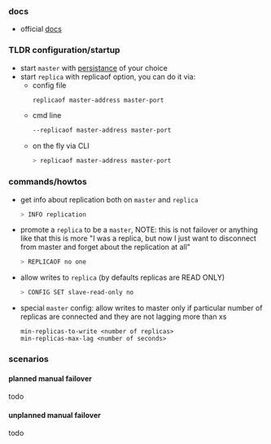 ### docs
- official [docs](https://redis.io/docs/management/replication/)

### TLDR configuration/startup
- start `master` with [persistance](./persistance.md) of your choice
- start `replica` with replicaof option, you can do it via:
    - config file
        ```sh
        replicaof master-address master-port
        ```
    - cmd line
        ```sh
        --replicaof master-address master-port
        ```
    - on the fly via CLI
        ```sh
        > replicaof master-address master-port
        ```

### commands/howtos
- get info about replication both on `master` and `replica`
    ```sh
    > INFO replication
    ```

- promote a `replica` to be a `master`, NOTE: this is not failover or anything like that
  this is more "I was a replica, but now I just want to disconnect from
  master and forget about the replication at all"
    ```sh
    > REPLICAOF no one
    ```

- allow writes to `replica` (by defaults replicas are READ ONLY)
    ```sh
    > CONFIG SET slave-read-only no
    ```


- special `master` config: allow writes to master only if particular number of
  replicas are connected and they are not lagging more than xs
    ```
    min-replicas-to-write <number of replicas>
    min-replicas-max-lag <number of seconds>
    ```

### scenarios

#### planned manual failover
todo
#### unplanned manual failover
todo
